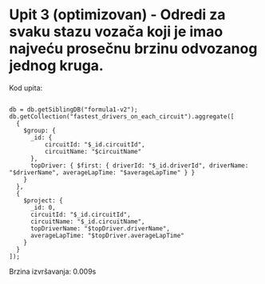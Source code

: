 # Upit 3 (optimizovan) - Odredi za svaku stazu vozača koji je imao najveću prosečnu brzinu odvozanog jednog kruga.

Kod upita:

~~~

db = db.getSiblingDB("formula1-v2");
db.getCollection("fastest_drivers_on_each_circuit").aggregate([
  {
    $group: {
      _id: {
          circuitId: "$_id.circuitId",
          circuitName: "$circuitName"
      },
      topDriver: { $first: { driverId: "$_id.driverId", driverName: "$driverName", averageLapTime: "$averageLapTime" } }
    }
  },
  {
    $project: {
      _id: 0,
      circuitId: "$_id.circuitId",
      circuitName: "$_id.circuitName",
      topDriverName: "$topDriver.driverName",
      averageLapTime: "$topDriver.averageLapTime"
    }
  }
]);

~~~

Brzina izvršavanja: 0.009s